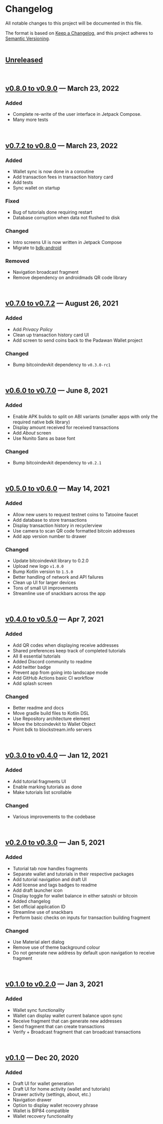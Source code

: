 # Changelog
All notable changes to this project will be documented in this file.

The format is based on [Keep a Changelog](https://keepachangelog.com/en/1.0.0/),
and this project adheres to [Semantic Versioning](https://semver.org/spec/v2.0.0.html).  
<br/>

## [Unreleased](https://github.com/thunderbiscuit/padawan-wallet/compare/v0.8.0...master)
<br/>

## [v0.8.0 to v0.9.0](https://github.com/thunderbiscuit/padawan-wallet/compare/v0.8.0...v0.9.0) — March 23, 2022
### Added
+ Complete re-write of the user interface in Jetpack Compose.
+ Many more tests
<br/>

## [v0.7.2 to v0.8.0](https://github.com/thunderbiscuit/padawan-wallet/compare/v0.7.2...v0.8.0) — March 23, 2022
### Added
+ Wallet sync is now done in a coroutine
+ Add transaction fees in transaction history card
+ Add tests
+ Sync wallet on startup

### Fixed
+ Bug of tutorials done requiring restart
+ Database corruption when data not flushed to disk

### Changed
+ Intro screens UI is now written in Jetpack Compose
+ Migrate to [bdk-android](https://github.com/bitcoindevkit/bdk-kotlin)

### Removed
+ Navigation broadcast fragment  
+ Remove dependency on androidmads QR code library  
<br/>

## [v0.7.0 to v0.7.2](https://github.com/thunderbiscuit/padawan-wallet/compare/v0.7.0...v0.7.2) — August 26, 2021
### Added
+ Add _Privacy Policy_
+ Clean up transaction history card UI
+ Add screen to send coins back to the Padawan Wallet project

### Changed
+ Bump bitcoindevkit dependency to `v0.3.0-rc1`  
<br/>

## [v0.6.0 to v0.7.0](https://github.com/thunderbiscuit/padawan-wallet/compare/v0.6.0...v0.7.0) — June 8, 2021
### Added
+ Enable APK builds to split on ABI variants (smaller apps with only the required native bdk library)
+ Display amount received for received transactions
+ Add _About_ screen
+ Use Nunito Sans as base font

### Changed
+ Bump bitcoindevkit dependency to `v0.2.1`  
<br/>

## [v0.5.0 to v0.6.0](https://github.com/thunderbiscuit/padawan-wallet/compare/v0.5.0...v0.6.0) — May 14, 2021
### Added
+ Allow new users to request testnet coins to Tatooine faucet
+ Add database to store transactions
+ Display transaction history in recyclerview
+ Use camera to scan QR code formatted bitcoin addresses
+ Add app version number to drawer  

### Changed
+ Update bitcoindevkit library to 0.2.0
+ Upload new logo `v1.0.0`  
+ Bump Kotlin version to `1.5.0`
+ Better handling of network and API failures
+ Clean up UI for larger devices
+ Tons of small UI improvements
+ Streamline use of snackbars across the app  
<br/>  

## [v0.4.0 to v0.5.0](https://github.com/thunderbiscuit/padawan-wallet/compare/v0.4.0...v0.5.0) — Apr 7, 2021
### Added
+ Add QR codes when displaying receive addresses
+ Shared preferences keep track of completed tutorials
+ All 8 essential tutorials
+ Added Discord community to readme
+ Add twitter badge
+ Prevent app from going into landscape mode
+ Add GitHub Actions basic CI workflow
+ Add splash screen

### Changed
+ Better readme and docs
+ Move gradle build files to Kotlin DSL
+ Use Repository architecture element
+ Move the bitcoindevkit to Wallet Object
+ Point bdk to blockstream.info servers  
<br/>  

## [v0.3.0 to v0.4.0](https://github.com/thunderbiscuit/padawan-wallet/compare/v0.3.0...v0.4.0) — Jan 12, 2021
### Added
+ Add tutorial fragments UI
+ Enable marking tutorials as done
+ Make tutorials list scrollable

### Changed
+ Various improvements to the codebase  
<br/>  

## [v0.2.0 to v0.3.0](https://github.com/thunderbiscuit/padawan-wallet/compare/v0.2.0...v0.3.0) — Jan 5, 2021
### Added
+ Tutorial tab now handles fragments
+ Separate wallet and tutorials in their respective packages
+ Add tutorial navigation and draft UI
+ Add license and tags badges to readme
+ Add draft launcher icon
+ Display toggle for wallet balance in either satoshi or bitcoin
+ Added changelog
+ Set official application ID
+ Streamline use of snackbars
+ Perform basic checks on inputs for transaction building fragment

### Changed
+ Use Material alert dialog
+ Remove use of theme background colour
+ Do not generate new address by default upon navigation to receive fragment  
<br/>

## [v0.1.0 to v0.2.0](https://github.com/thunderbiscuit/padawan-wallet/compare/v0.1.0...v0.2.0) — Jan 3, 2021
### Added
+ Wallet sync functionality
+ Wallet can display wallet current balance upon sync
+ Receive fragment that can generate new addresses
+ Send fragment that can create transactions
+ Verify + Broadcast fragment that can broadcast transactions  
<br/>

## [v0.1.0](https://github.com/thunderbiscuit/padawan-wallet/releases/tag/v0.1.0) — Dec 20, 2020
### Added
+ Draft UI for wallet generation
+ Draft UI for home activity (wallet and tutorials)
+ Drawer activity (settings, about, etc.)
+ Navigation drawer
+ Option to display wallet recovery phrase
+ Wallet is BIP84 compatible
+ Wallet recovery functionality
